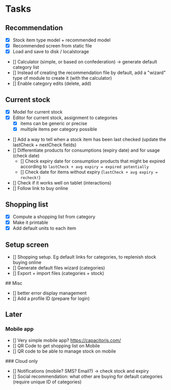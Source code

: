 # Tasks

## Recommendation

- [x] Stock item type model + recommended model
- [x] Recommended screen from static file
- [x] Load and save to disk / localstorage
- [] Calculator (simple, or based on confederation) -> generate default category list
- [] Instead of creating the recommendation file by default, add a "wizard" type of module to create it (with the calculator)
- [] Enable category edits (delete, add)

## Current stock

- [x] Model for current stock
- [x] Editor for current stock, assignment to categories
    - [x] items can be generic or precise
    - [x] multiple items per category possible
- [] Add a way to tell when a stock item has been last checked (update the lastCheck + nextCheck fields)
- [] Differentiate products for consumptions (expiry date) and for usage (check date)
    - [] Check expiry date for consumption products that might be expired according to `lastCheck + avg expiry = expired potentially`
    - [] Check date for items without expiry (`lastCheck + avg expiry = recheck!`)
- [] Check if it works well on tablet (interactions)
- [] Follow link to buy online

## Shopping list

- [x] Compute a shopping list from category
- [x] Make it printable
- [x] Add default units to each item

## Setup screen

- [] Shopping setup. Eg default links for categories, to replenish stock buying online
- [] Generate default files wizard (categories)
- [] Export + import files (categories + stock)

## Misc

- [] better error display management
- [] Add a profile ID (prepare for login)

## Later 

### Mobile app

- [] Very simple mobile app? https://capacitorjs.com/
- [] QR Code to get shopping list on Mobile 
- [] QR code to be able to manage stock on mobile

### Cloud only

- [] Notifications (mobile? SMS? Email?) -> check stock and expiry
- [] Social recommendation: what other are buying for default categories (require unique ID of categories)